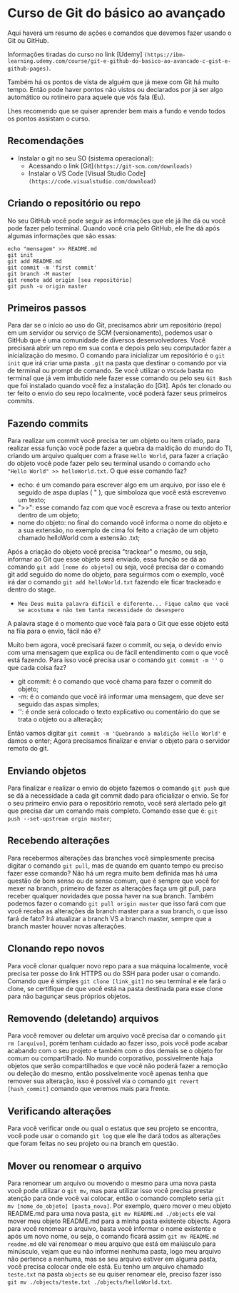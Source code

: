 # Curso de Git do básico ao avançado
Aqui haverá um resumo de ações e comandos que devemos fazer usando o Git ou GitHub.

Informações tiradas do curso no link [Udemy] `(https://ibm-learning.udemy.com/course/git-e-github-do-basico-ao-avancado-c-gist-e-github-pages)`.

Também há os pontos de vista de alguém que já mexe com Git há muito tempo. 
Então pode haver pontos não vistos ou declarados por já ser algo automático ou rotineiro para aquele que vós fala (Eu).

Lhes recomendo que se quiser aprender bem mais a fundo e vendo todos os pontos assistam o curso.

## Recomendações
- Instalar o git no seu SO (sistema operacional):
    - Acessando o link [Git]`(https://git-scm.com/downloads)`
    - Instalar o VS Code [Visual Studio Code]`(https://code.visualstudio.com/download)`

## Criando o repositório ou repo

No seu GitHub você pode seguir as informações que ele já lhe dá ou você pode fazer pelo terminal.
Quando você cria pelo GitHub, ele lhe dá após algumas informações que são essas:
```
echo "mensagem" >> README.md
git init
git add README.md
git commit -m 'first commit'
git branch -M master
git remote add origin [seu repositório]
git push -u origin master
```

## Primeiros passos
Para dar se o início ao uso do Git, precisamos abrir um repositório (repo) em um servidor ou serviço de SCM (versionamento), podemos usar o GitHub que é uma comunidade de diversos desenvolvedores.
Você precisará abrir um repo em sua conta e depois pelo seu computador fazer a inicialização do mesmo.
O comando para inicializar um repositório é o ```git init``` que irá criar uma pasta ```.git``` na pasta que destinar o comando por via de terminal ou prompt de comando.
Se você utilizar o ```VSCode``` basta no terminal que já vem imbutido nele fazer esse comando ou pelo seu ```Git Bash``` que foi instalado quando você fez a instalação do [Git].
Após ter clonado ou ter feito o envio do seu repo localmente, você poderá fazer seus primeiros commits.

## Fazendo commits
Para realizar um commit você precisa ter um objeto ou item criado, para realizar essa função você pode fazer a quebra da maldição do mundo do TI, criando um arquivo qualquer com a frase ```Hello World```, para fazer a criação do objeto você pode fazer pelo seu terminal usando o comando ```echo "Hello World" >> helloWorld.txt```.
O que esse comando faz?
- echo: é um comando para escrever algo em um arquivo, por isso ele é seguido de aspa duplas ( " ), que simboloza que você está escrevenvo um texto;
- ">>": esse comando faz com que você escreva a frase ou texto anterior dentro de um objeto;
- nome do objeto: no final do comando você informa o nome do objeto e a sua extensão, no exemplo de cima foi feito a criação de um objeto chamado helloWorld com a extensão .txt;

Após a criação do objeto você precisa "trackear" o mesmo, ou seja, informar ao Git que esse objeto será enviado, essa função se dá ao comando ```git add [nome do objeto]``` ou seja, você precisa dar o comando git add seguido do nome do objeto, para seguirmos com o exemplo, você irá dar o comando ```git add helloWorld.txt``` fazendo ele ficar trackeado e dentro do stage. 
- ```Meu Deus muita palavra difícil e diferente... Fique calmo que você se acostuma e não tem tanta necessidade do desespero```

A palavra stage é o momento que você fala para o Git que esse objeto está na fila para o envio, fácil não é?

Muito bem agora, você precisará fazer o commit, ou seja, o devido envio com uma mensagem que explica ou de fácil entendimento com o que você está fazendo.
Para isso você precisa usar o comando ```git commit -m ''``` o que cada coisa faz?
- git commit: é o comando que você chama para fazer o commit do objeto;
- -m: é o comando que você irá informar uma mensagem, que deve ser seguido das aspas simples;
- '': é onde será colocado o texto explicativo ou comentário do que se trata o objeto ou a alteração;

Então vamos digitar ```git commit -m 'Quebrando a maldição Hello World'``` e damos o enter;
Agora precisamos finalizar e enviar o objeto para o servidor remoto do git.

## Enviando objetos

Para finalizar e realizar o envio do objeto fazemos o comando ```git push``` que se dá a necessidade a cada git commit dado para oficializar o envio.
Se for o seu primeiro envio para o repositório remoto, você será alertado pelo git que precisa dar um comando mais completo.
Comando esse que é: ```git push --set-upstream orgin master```;

## Recebendo alterações

Para recebermos alterações das branches você simplesmente precisa digitar o comando ```git pull```, mas de quando em quanto tempo eu preciso fazer esse comando? Não há um regra muito bem definida mas há uma questão de bom senso ou de senso comum, que é sempre que você for mexer na branch, primeiro de fazer as alterações faça um git pull, para receber qualquer novidades que possa haver na sua branch.
Também podemos fazer o comando ```git pull origin master``` que isso fará com que você receba as alterações da branch master para a sua branch, o que isso fará de fato? Irá atualizar a branch VS a branch master, sempre que a branch master houver novas alterações.

## Clonando repo novos

Para você clonar qualquer novo repo para a sua máquina localmente, você precisa ter posse do link HTTPS ou do SSH para poder usar o comando.
Comando que é simples ```git clone [link_git]``` no seu terminal e ele fará o clone, se certifique de que você está na pasta destinada para esse clone para não bagunçar seus próprios objetos.

## Removendo (deletando) arquivos

Para você remover ou deletar um arquivo você precisa dar o comando ```git rm [arquivo]```, porém tenham cuidado ao fazer isso, pois você pode acabar acabando com o seu projeto e também com o dos demais se o objeto for comum ou compartilhado.
No mundo corporativo, possivelmente haja objetos que serão compartilhados e que você não poderá fazer a remoção ou deleção do mesmo, então possivelmente você apenas tenha que remover sua alteração, isso é possível via o comando ```git revert [hash_commit]``` comando que veremos mais para frente.

## Verificando alterações

Para você verificar onde ou qual o estatus que seu projeto se encontra, você pode usar o comando ```git log``` que ele lhe dará todos as alterações que foram feitas no seu projeto ou na branch em questão.

## Mover ou renomear o arquivo

Para renomear um arquivo ou movendo o mesmo para uma nova pasta você pode utilizar o ```git mv```, mas para utilizar isso você precisa prestar atenção para onde você vai colocar, então o comando completo seria ```git mv [nome_do_objeto] [pasta_nova]```.
Por exemplo, quero mover o meu objeto README.md para uma nova pasta, ```git mv README.md ./objects``` ele vai mover meu objeto README.md para a minha pasta existente objects.
Agora para você renomear o arquivo, basta você informar o nome existente e após um novo nome, ou seja, o comando ficará assim ```git mv README.md readme.md``` ele vai renomear o meu arquivo que está em maiúsculo para minúsculo, vejam que eu não informei nenhuma pasta, logo meu arquivo não pertence a nenhuma, mas se seu arquivo estiver em alguma pasta, você precisa colocar onde ele está.
Eu tenho um arquivo chamado `teste.txt` na pasta `objects` se eu quiser renomear ele, preciso fazer isso `git mv ./objects/teste.txt ./objects/helloWorld.txt`.